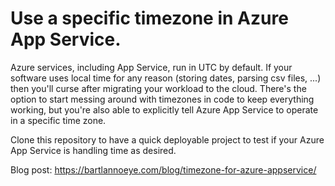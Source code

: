 # Use a specific timezone in Azure App Service.
Azure services, including App Service, run in UTC by default. If your software uses local time for any reason (storing dates, parsing csv files, ...) then you'll curse after migrating your workload to the cloud. There's the option to start messing around with timezones in code to keep everything working, but you're also able to explicitly tell Azure App Service to operate in a specific time zone.

Clone this repository to have a quick deployable project to test if your Azure App Service is handling time as desired.

Blog post: https://bartlannoeye.com/blog/timezone-for-azure-appservice/
